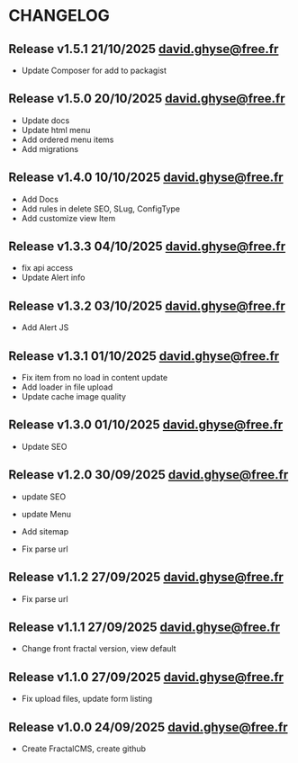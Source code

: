 CHANGELOG
=========

Release v1.5.1 21/10/2025 <david.ghyse@free.fr>
----------------------------------------------

* Update Composer for add to packagist

Release v1.5.0 20/10/2025 <david.ghyse@free.fr>
----------------------------------------------

* Update docs
* Update html menu
* Add ordered menu items
* Add migrations

Release v1.4.0 10/10/2025 <david.ghyse@free.fr>
----------------------------------------------

* Add Docs
* Add rules in delete SEO, SLug, ConfigType
* Add customize view Item

Release v1.3.3 04/10/2025 <david.ghyse@free.fr>
----------------------------------------------

* fix api access
* Update Alert info

Release v1.3.2 03/10/2025 <david.ghyse@free.fr>
----------------------------------------------

* Add Alert JS

Release v1.3.1 01/10/2025 <david.ghyse@free.fr>
----------------------------------------------

* Fix item from no load in content update
* Add loader in file upload
* Update cache image quality

Release v1.3.0 01/10/2025 <david.ghyse@free.fr>
----------------------------------------------

* Update SEO

Release v1.2.0 30/09/2025 <david.ghyse@free.fr>
----------------------------------------------

* update SEO
* update Menu
* Add sitemap

*  Fix parse url

Release v1.1.2 27/09/2025 <david.ghyse@free.fr>
----------------------------------------------

*  Fix parse url

Release v1.1.1 27/09/2025 <david.ghyse@free.fr>
----------------------------------------------

*   Change front fractal version, view default

Release v1.1.0 27/09/2025 <david.ghyse@free.fr>
----------------------------------------------

*   Fix upload files, update form listing

Release v1.0.0 24/09/2025 <david.ghyse@free.fr>
----------------------------------------------

*  Create FractalCMS, create github